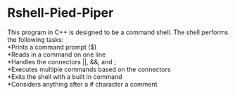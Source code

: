 # Rshell-Pied-Piper
This program in C++ is designed to be a command shell. The shell performs the following tasks:  
*Prints a command prompt ($)  
*Reads in a command on one line  
*Handles the connectors ||, &&, and ;  
*Executes multiple commands based on the connectors  
*Exits the shell with a built in command  
*Considers anything after a # character a comment  

